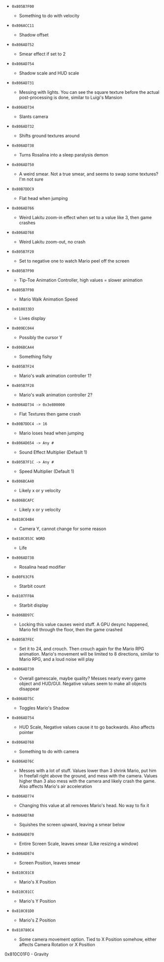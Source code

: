 - `0x805B7F00`
  - Something to do with velocity

- `0x806ACC11`
  - Shadow offset

- `0x806AD752`
  - Smear effect if set to 2

- `0x806AD754`
  - Shadow scale and HUD scale

- `0x806AD731`
  - Messing with lights. You can see the square texture before the actual post-processing is done, similar to Luigi's Mansion

- `0x806AD734`
  - Slants camera

- `0x806AD732`
  - Shifts ground textures around

- `0x806AD738`
  - Turns Rosalina into a sleep paralysis demon

- `0x806AD750`
  - A weird smear. Not a true smear, and seems to swap some textures? I'm not sure

- `0x80B7DDC9`
  - Flat head when jumping

- `0x806AD766`
  - Weird Lakitu zoom-in effect when set to a value like 3, then game crashes

- `0x806AD768`
  - Weird Lakitu zoom-out, no crash

- `0x805B7F20`
  - Set to negative one to watch Mario peel off the screen

- `0x805B7F90`
  - Tip-Toe Animation Controller, high values = slower animation

- `0x805B7F98`
  - Mario Walk Animation Speed

- `0x810833D3`
  - Lives display

- `0x809EC044`
  - Possibly the cursor Y

- `0x806BCA44`
  - Something fishy

- `0x805B7F24`
  - Mario's walk animation controller 1?

- `0x805B7F28`
  - Mario's walk animation controller 2?

- `0x806AD734 -> 0x3e800000`
  - Flat Textures then game crash

- `0x80B7DDC4 -> 16`
  - Mario loses head when jumping

- `0x806AD654 -> Any #`
  - Sound Effect Multiplier (Default 1)

- `0x805B7F1C -> Any #`
  - Speed Multiplier (Default 1)

- `0x806BCA40`
  - Likely x or y velocity

- `0x806BCAFC`
  - Likely x or y velocity

- `0x810C04B4`
  - Camera Y, cannot change for some reason

- `0x810C053C WORD`
  - Life

- `0x806AD738`
  - Rosalina head modifier

- `0x80F63CF6`
  - Starbit count

- `0x8107FF0A`
  - Starbit display

- `0x806BD97C`
  - Locking this value causes weird stuff. A GPU desync happened, Mario fell through the floor, then the game crashed

- `0x805B7FEC`
  - Set it to 24, and crouch. Then crouch again for the Mario RPG animation. Mario's movement will be limited to 8 directions, similar to Mario RPG, and a loud noise will play

- `0x806AD730`
  - Overall gamescale, maybe quality? Messes nearly every game object and HUD/GUI. Negative values seem to make all objects disappear

- `0x806AD75C`
  - Toggles Mario's Shadow

- `0x806AD754`
  - HUD Scale, Negative values cause it to go backwards. Also affects pointer

- `0x806AD768`
  - Something to do with camera

- `0x806AD76C`
  - Messes with a lot of stuff. Values lower than 3 shrink Mario, put him in freefall right above the ground, and mess with the camera. Values higher than 3 also mess with the camera and likely crash the game. Also affects Mario's air acceleration

- `0x806AD774`
  - Changing this value at all removes Mario's head. No way to fix it

- `0x806AD7A8`
  - Squishes the screen upward, leaving a smear below

- `0x806AD870`
  - Entire Screen Scale, leaves smear (Like resizing a window)

- `0x806AD874`
  - Screen Position, leaves smear

- `0x810C01C8`
  - Mario's X Position

- `0x810C01CC`
  - Mario's Y Position

- `0x810C01D0`
  - Mario's Z Position

- `0x810780C4`
  - Some camera movement option. Tied to X Position somehow, either affects Camera Rotation or X Position

0x810C01F0 - Gravity
